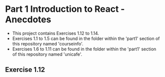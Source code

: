 # Part 1 Introduction to React - Anecdotes
- This project contains Exercises 1.12 to 1.14. 
- Exercises 1.1 to 1.5 can be found in the folder within the 'part1' section of this repository named 'courseinfo'. 
- Exercises 1.6 to 1.11 can be found in the folder within the 'part1' section of this repository named 'unicafe'.

## Exercise 1.12